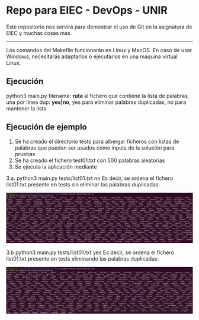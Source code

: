 # Repo para EIEC - DevOps - UNIR

Este repositorio nos servirá para demostrar el uso de Git en la asignatura de EIEC y muchas cosas mas.

---

Los comandos del Makefile funcionarán en Linux y MacOS. En caso de usar Windows, necesitarás adaptarlos o ejecutarlos en una máquina virtual Linux.

## Ejecución

python3 main.py <filename> <dup>
  filename: **ruta** al fichero que contiene la lista de palabras, una por línea
  dup: **yes|no**, yes para eliminar palabras duplicadas, no para mantener la lista

## Ejecución de ejemplo
1. Se ha creado el directorio tests para albergar ficheros con listas de palabras que puedan ser usados como inputs
de la solución para pruebas
2. Se ha creado el fichero test01.txt con 500 palabras aleatorias 
3. Se ejecuta la aplicación mediante

3.a. python3 main.py tests/list01.txt no
Es decir, se ordena el fichero list01.txt presente en tests sin eliminar las  palabras duplicadas:

![ejecucion01](./images/ejecucion01.png)

3.b python3 main.py tests/list01.txt yes
Es decir, se ordena el fichero list01.txt presente en tests eliminando las palabras duplicadas:

![ejecucion02](./images/ejecucion02.png)